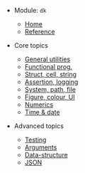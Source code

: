 
* Module: `dk`

  * [Home](deck/index)
  * [Reference](deck/reference)

* Core topics

  * [General utilities](deck/util/index)
  * [Functional prog.](deck/fprog/index)
  * [Struct, cell, string](deck/ctn/index)
  * [Assertion, logging](deck/log/index)
  * [System, path, file](deck/sys/index)
  * [Figure, colour, UI](deck/ui/index)
  * [Numerics](deck/num/index)
  * [Time & date](deck/time/index)

* Advanced topics

  * [Testing](deck/adv/test)
  * [Arguments](deck/adv/arg)
  * [Data-structure](deck/adv/ds)
  * [JSON](deck/adv/json)
